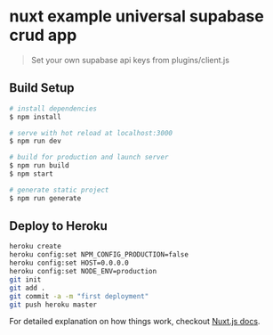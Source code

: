 # nuxt example universal supabase crud app

> Set your own supabase api keys from plugins/client.js

## Build Setup

``` bash
# install dependencies
$ npm install

# serve with hot reload at localhost:3000
$ npm run dev

# build for production and launch server
$ npm run build
$ npm start

# generate static project
$ npm run generate
```

## Deploy to Heroku
```bash
heroku create
heroku config:set NPM_CONFIG_PRODUCTION=false
heroku config:set HOST=0.0.0.0
heroku config:set NODE_ENV=production
git init
git add .
git commit -a -m "first deployment"
git push heroku master
```

For detailed explanation on how things work, checkout [Nuxt.js docs](https://nuxtjs.org).
